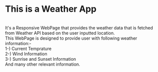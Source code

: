 # This is a Weather App
<br>
It's a Responsive WebPage that provides the weather data that is fetched from Weather API based on the user inputted location.
<br>
This WebPage is designed to provide user with following weather information:-
<br>
1-) Current Temprature
<br>
2-) Wind Information
<br>
3-) Sunrise and Sunset Information
<br>
And many other relevant information.
